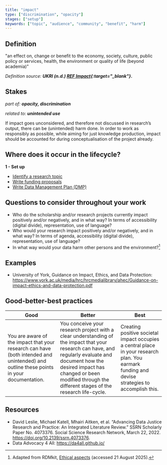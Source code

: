 ```yaml
---
title: "impact"
type: ["discrimination", "opacity"]
stages: ["setup"]
keywords: ["topic", "audience", "community", "benefit", "harm"]
---
```


## Definition
"an effect on, change or benefit to the economy, society, culture, public policy or services, health, the environment or quality of life (beyond academia)"

_Definition source: **UKRI (n.d.) [REF Impact](https://www.ukri.org/who-we-are/research-england/research-excellence/ref-impact/){:target="_blank"}.**_

## Stakes
_part of: **opacity, discrimination**_

_related to: **unintended use**_

If impact goes unconsidered, and therefore not discussed in research’s output, there can be (unintended) harm done. In order to work as responsibly as possible, while aiming for just knowledge production, impact should be accounted for during conceptualisation of the project already. 

## Where does it occur in the lifecycle?

**1 - Set up**<br>

- [Identify a research topic](/lifecycle/setup/#identify-a-research-topic)
- [Write funding proposals](/lifecycle/setup/#write-funding-proposals)
- [Write Data Management Plan (DMP)](/lifecycle/setup/#write-a-data-management-plan-dmp)


## Questions to consider throughout your work
- Who do the scholarship and/or research projects currently impact positively and/or negatively, and in what way? In terms of accessibility (digital divide), representation, use of language?
- Who would your research impact positively and/or negatively, and in what way? In terms of agenda, accessibility (digital divide), representation, use of language?
- In what way would your data harm other persons and the environment?[^1]


## Examples
- University of York, Guidance on Impact, Ethics, and Data Protection: https://www.york.ac.uk/media/hrc/hrcmedialibrary/ahec/Guidance-on-impact-ethics-and-data-protection.pdf 

## Good-better-best practices

| Good | Better | Best|
|---|---|---|
| You are aware of the impact that your research can have (both intended and unintended) and outline these points in your documentation.|You conceive your research project with a clear understanding of the impact that your research can have, and regularly evaluate and document how the desired impact has changed or been modified through the different stages of the research life-cycle. | Creating positive societal  impact occupies a central place in your research plan. You earmark funding and devise strategies to accomplish this. |

## Resources
- David Leslie, Michael Katell, Mhairi Aitken, et al. “Advancing Data Justice Research and Practice: An Integrated Literature Review.” SSRN Scholarly Paper No. 4073376. Social Science Research Network, March 22, 2022. https://doi.org/10.2139/ssrn.4073376.
- Data Advocacy 4 All: https://da4all.github.io/

[^1]: Adapted from RDMkit, [Ethical aspects](https://rdmkit.elixir-europe.org/ethics#which-aspects-of-rdm-might-raise-ethical-issues) (accessed 21 August 2025). 
